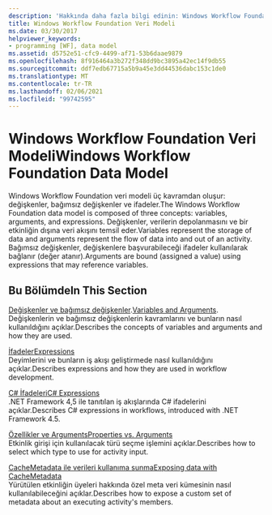 ```yaml
---
description: 'Hakkında daha fazla bilgi edinin: Windows Workflow Foundation veri modeli'
title: Windows Workflow Foundation Veri Modeli
ms.date: 03/30/2017
helpviewer_keywords:
- programming [WF], data model
ms.assetid: d5752e51-cfc9-4499-af71-53b6daae9879
ms.openlocfilehash: 8f916464a3b272f348dd9bc3895a42ec14f9db55
ms.sourcegitcommit: ddf7edb67715a5b9a45e3dd44536dabc153c1de0
ms.translationtype: MT
ms.contentlocale: tr-TR
ms.lasthandoff: 02/06/2021
ms.locfileid: "99742595"
---
```

# <a name="windows-workflow-foundation-data-model"></a><span data-ttu-id="bc942-103">Windows Workflow Foundation Veri Modeli</span><span class="sxs-lookup"><span data-stu-id="bc942-103">Windows Workflow Foundation Data Model</span></span>

<span data-ttu-id="bc942-104">Windows Workflow Foundation veri modeli üç kavramdan oluşur: değişkenler, bağımsız değişkenler ve ifadeler.</span><span class="sxs-lookup"><span data-stu-id="bc942-104">The Windows Workflow Foundation data model is composed of three concepts: variables, arguments, and expressions.</span></span> <span data-ttu-id="bc942-105">Değişkenler, verilerin depolanmasını ve bir etkinliğin dışına veri akışını temsil eder.</span><span class="sxs-lookup"><span data-stu-id="bc942-105">Variables represent the storage of data and arguments represent the flow of data into and out of an activity.</span></span> <span data-ttu-id="bc942-106">Bağımsız değişkenler, değişkenlere başvurabileceği ifadeler kullanılarak bağlanır (değer atanır).</span><span class="sxs-lookup"><span data-stu-id="bc942-106">Arguments are bound (assigned a value) using expressions that may reference variables.</span></span>  
  
## <a name="in-this-section"></a><span data-ttu-id="bc942-107">Bu Bölümde</span><span class="sxs-lookup"><span data-stu-id="bc942-107">In This Section</span></span>  

 <span data-ttu-id="bc942-108">[Değişkenler ve bağımsız değişkenler](variables-and-arguments.md).</span><span class="sxs-lookup"><span data-stu-id="bc942-108">[Variables and Arguments](variables-and-arguments.md).</span></span>  
 <span data-ttu-id="bc942-109">Değişkenlerin ve bağımsız değişkenlerin kavramlarını ve bunların nasıl kullanıldığını açıklar.</span><span class="sxs-lookup"><span data-stu-id="bc942-109">Describes the concepts of variables and arguments and how they are used.</span></span>  
  
 [<span data-ttu-id="bc942-110">İfadeler</span><span class="sxs-lookup"><span data-stu-id="bc942-110">Expressions</span></span>](expressions.md)  
 <span data-ttu-id="bc942-111">Deyimlerini ve bunların iş akışı geliştirmede nasıl kullanıldığını açıklar.</span><span class="sxs-lookup"><span data-stu-id="bc942-111">Describes expressions and how they are used in workflow development.</span></span>  
  
 [<span data-ttu-id="bc942-112">C# İfadeleri</span><span class="sxs-lookup"><span data-stu-id="bc942-112">C# Expressions</span></span>](csharp-expressions.md)  
 <span data-ttu-id="bc942-113">.NET Framework 4,5 ile tanıtılan iş akışlarında C# ifadelerini açıklar.</span><span class="sxs-lookup"><span data-stu-id="bc942-113">Describes C# expressions in workflows, introduced with .NET Framework 4.5.</span></span>  
  
 [<span data-ttu-id="bc942-114">Özellikler ve Arguments</span><span class="sxs-lookup"><span data-stu-id="bc942-114">Properties vs. Arguments</span></span>](properties-vs-arguments.md)  
 <span data-ttu-id="bc942-115">Etkinlik girişi için kullanılacak türü seçme işlemini açıklar.</span><span class="sxs-lookup"><span data-stu-id="bc942-115">Describes how to select which type to use for activity input.</span></span>  
  
 [<span data-ttu-id="bc942-116">CacheMetadata ile verileri kullanıma sunma</span><span class="sxs-lookup"><span data-stu-id="bc942-116">Exposing data with CacheMetadata</span></span>](exposing-data-with-cachemetadata.md)  
 <span data-ttu-id="bc942-117">Yürütülen etkinliğin üyeleri hakkında özel meta veri kümesinin nasıl kullanılabileceğini açıklar.</span><span class="sxs-lookup"><span data-stu-id="bc942-117">Describes how to expose a custom set of metadata about an executing activity's members.</span></span>
